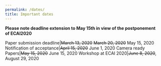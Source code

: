 ```yaml
---
permalink: /dates/
title: Important dates
---
```


**Please note deadline extension to May 15th in view of the postponement of ECAI2020**

Paper submission deadline|~~March 13, 2020~~ ~~March 20, 2020~~ May 15, 2020
Notification of acceptance|~~April 15, 2020~~ June 1, 2020
Camera ready Papers|~~May 15, 2020~~ June 15, 2020
Workshop at ECAI 2020|~~June 8, 2020~~, August 29, 2020 
